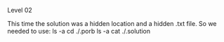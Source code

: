 Level 02

This time the solution was a hidden location and a hidden .txt file.
So we needed to use:
ls -a
cd ./.porb
ls -a 
cat ./.solution

